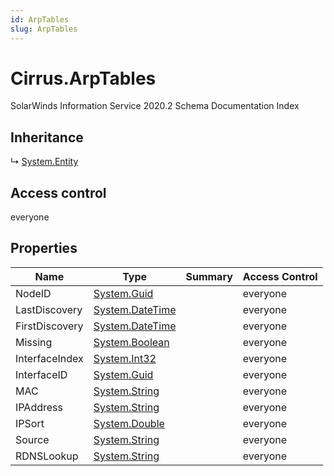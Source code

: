 ```yaml
---
id: ArpTables
slug: ArpTables
---
```


# Cirrus.ArpTables

SolarWinds Information Service 2020.2 Schema Documentation Index

## Inheritance

↳ [System.Entity](./../System/Entity)

## Access control

everyone

## Properties

| Name | Type | Summary | Access Control |
| ------ | ------ | ------ | ------ |
| NodeID | [System.Guid](https://docs.microsoft.com/en-us/dotnet/api/system.guid) |  | everyone |
| LastDiscovery | [System.DateTime](https://docs.microsoft.com/en-us/dotnet/api/system.datetime) |  | everyone |
| FirstDiscovery | [System.DateTime](https://docs.microsoft.com/en-us/dotnet/api/system.datetime) |  | everyone |
| Missing | [System.Boolean](https://docs.microsoft.com/en-us/dotnet/api/system.boolean) |  | everyone |
| InterfaceIndex | [System.Int32](https://docs.microsoft.com/en-us/dotnet/api/system.int32) |  | everyone |
| InterfaceID | [System.Guid](https://docs.microsoft.com/en-us/dotnet/api/system.guid) |  | everyone |
| MAC | [System.String](https://docs.microsoft.com/en-us/dotnet/api/system.string) |  | everyone |
| IPAddress | [System.String](https://docs.microsoft.com/en-us/dotnet/api/system.string) |  | everyone |
| IPSort | [System.Double](https://docs.microsoft.com/en-us/dotnet/api/system.double) |  | everyone |
| Source | [System.String](https://docs.microsoft.com/en-us/dotnet/api/system.string) |  | everyone |
| RDNSLookup | [System.String](https://docs.microsoft.com/en-us/dotnet/api/system.string) |  | everyone |

